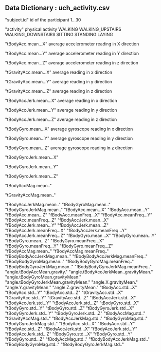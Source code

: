 ## Data Dictionary :  uch_activity.csv
"subject.id" 
  id of the participant
    1...30
    
"activity" 
  physical activity
    WALKING
    WALKING_UPSTAIRS
    WALKING_DOWNSTAIRS
    SITTING
    STANDING
    LAYING
    
"tBodyAcc.mean...X" 
  average accelerometer reading in X direction
  
"tBodyAcc.mean...Y" 
  average accelerometer reading in Y direction
  
"tBodyAcc.mean...Z" 
  average accelerometer reading in z direction
  
"tGravityAcc.mean...X" 
  average reading in x direction
  
"tGravityAcc.mean...Y" 
  average reading in y direction
  
"tGravityAcc.mean...Z" 
  average reading in z direction
  
"tBodyAccJerk.mean...X" 
  average reading in x direction

"tBodyAccJerk.mean...Y" 
  average reading in y direction
  
"tBodyAccJerk.mean...Z" 
  average reading in z direction
  
"tBodyGyro.mean...X" 
  average gyroscope reading in x direction
  
"tBodyGyro.mean...Y" 
  average gyroscope reading in y direction
  
"tBodyGyro.mean...Z"
  average gyroscope reading in z direction
  
"tBodyGyroJerk.mean...X" 

"tBodyGyroJerk.mean...Y" 

"tBodyGyroJerk.mean...Z" 

"tBodyAccMag.mean.." 

"tGravityAccMag.mean.." 

"tBodyAccJerkMag.mean.." 
"tBodyGyroMag.mean.." 
"tBodyGyroJerkMag.mean.." 
"fBodyAcc.mean...X" 
"fBodyAcc.mean...Y" 
"fBodyAcc.mean...Z" 
"fBodyAcc.meanFreq...X" 
"fBodyAcc.meanFreq...Y" 
"fBodyAcc.meanFreq...Z" 
"fBodyAccJerk.mean...X" 
"fBodyAccJerk.mean...Y" 
"fBodyAccJerk.mean...Z" 
"fBodyAccJerk.meanFreq...X" 
"fBodyAccJerk.meanFreq...Y" 
"fBodyAccJerk.meanFreq...Z" 
"fBodyGyro.mean...X" 
"fBodyGyro.mean...Y" 
"fBodyGyro.mean...Z" 
"fBodyGyro.meanFreq...X" 
"fBodyGyro.meanFreq...Y" 
"fBodyGyro.meanFreq...Z" 
"fBodyAccMag.mean.." 
"fBodyAccMag.meanFreq.." 
"fBodyBodyAccJerkMag.mean.." 
"fBodyBodyAccJerkMag.meanFreq.." 
"fBodyBodyGyroMag.mean.." 
"fBodyBodyGyroMag.meanFreq.." 
"fBodyBodyGyroJerkMag.mean.." 
"fBodyBodyGyroJerkMag.meanFreq.." 
"angle.tBodyAccMean.gravity." 
"angle.tBodyAccJerkMean..gravityMean." 
"angle.tBodyGyroMean.gravityMean." 
"angle.tBodyGyroJerkMean.gravityMean." 
"angle.X.gravityMean." 
"angle.Y.gravityMean." 
"angle.Z.gravityMean." 
"tBodyAcc.std...X" 
"tBodyAcc.std...Y" 
"tBodyAcc.std...Z" 
"tGravityAcc.std...X" 
"tGravityAcc.std...Y" 
"tGravityAcc.std...Z" 
"tBodyAccJerk.std...X" 
"tBodyAccJerk.std...Y" 
"tBodyAccJerk.std...Z" 
"tBodyGyro.std...X" 
"tBodyGyro.std...Y" 
"tBodyGyro.std...Z" 
"tBodyGyroJerk.std...X" 
"tBodyGyroJerk.std...Y" 
"tBodyGyroJerk.std...Z" 
"tBodyAccMag.std.." 
"tGravityAccMag.std.." 
"tBodyAccJerkMag.std.." 
"tBodyGyroMag.std.." 
"tBodyGyroJerkMag.std.." 
"fBodyAcc.std...X" 
"fBodyAcc.std...Y" 
"fBodyAcc.std...Z" 
"fBodyAccJerk.std...X" 
"fBodyAccJerk.std...Y" 
"fBodyAccJerk.std...Z" 
"fBodyGyro.std...X" 
"fBodyGyro.std...Y" 
"fBodyGyro.std...Z" 
"fBodyAccMag.std.." 
"fBodyBodyAccJerkMag.std.." 
"fBodyBodyGyroMag.std.." 
"fBodyBodyGyroJerkMag.std.."
